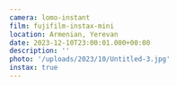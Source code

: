 ```yaml
---
camera: lomo-instant
film: fujifilm-instax-mini
location: Armenian, Yerevan
date: 2023-12-10T23:00:01.000+00:00
description: ''
photo: '/uploads/2023/10/Untitled-3.jpg'
instax: true
---
```

